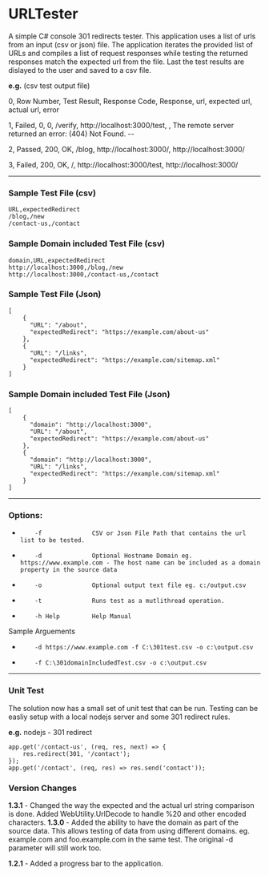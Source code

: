 # URLTester
A simple C# console 301 redirects tester. This application uses a list of urls from an input (csv or json) file.  The application iterates the provided list of URLs and compiles a list of request responses while testing the returned responses match the expected url from the file. Last the test results are dislayed to the user and saved to a csv file.

**e.g.** (csv test output file)

0, Row Number, Test Result, Response Code, Response, url, expected url, actual url, error

1, Failed, 0, 0, /verify, http://localhost:3000/test, , The remote server returned an error: (404) Not Found. -- 

2, Passed, 200, OK, /blog, http://localhost:3000/, http://localhost:3000/

3, Failed, 200, OK, /, http://localhost:3000/test, http://localhost:3000/

* * *

### Sample Test File (csv) 
```
URL,expectedRedirect  
/blog,/new  
/contact-us,/contact  
```

### Sample Domain included Test File (csv) 
```
domain,URL,expectedRedirect  
http://localhost:3000,/blog,/new  
http://localhost:3000,/contact-us,/contact  
```

### Sample Test File (Json) 
```
[
    {
      "URL": "/about",
      "expectedRedirect": "https://example.com/about-us"
    },
    {
      "URL": "/links",
      "expectedRedirect": "https://example.com/sitemap.xml"
    }
]
```

### Sample Domain included Test File (Json) 
```
[
    {
      "domain": "http://localhost:3000",
      "URL": "/about",
      "expectedRedirect": "https://example.com/about-us"
    },
    {
      "domain": "http://localhost:3000",	
      "URL": "/links",
      "expectedRedirect": "https://example.com/sitemap.xml"
    }
]
```

* * *

### Options:  
*         -f              CSV or Json File Path that contains the url list to be tested.  
*         -d              Optional Hostname Domain eg. https://www.example.com - The host name can be included as a domain property in the source data  
*         -o              Optional output text file eg. c:/output.csv  
*         -t              Runs test as a mutlithread operation.
*         -h Help         Help Manual
  
Sample Arguements  
*         -d https://www.example.com -f C:\301test.csv -o c:\output.csv  
*         -f C:\301domainIncludedTest.csv -o c:\output.csv  

* * *
### Unit Test
The solution now has a small set of unit test that can be run. Testing can be easliy setup with a local nodejs server and some 301 redirect rules. 

**e.g.** nodejs - 301 redirect
```
app.get('/contact-us', (req, res, next) => {
    res.redirect(301, '/contact');
});
app.get('/contact', (req, res) => res.send('contact'));
```

### Version Changes
**1.3.1** - Changed the way the expected and the actual url string comparison is done. Added WebUtility.UrlDecode to handle %20 and other encoded characters.
**1.3.0** - Added the ability to have the domain as part of the source data. This allows testing of data from using different domains. eg. example.com and foo.example.com in the same test. The original -d parameter will still work too.

**1.2.1** - Added a progress bar to the application.
